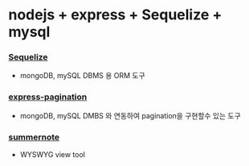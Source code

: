 # nodejs + express + Sequelize + mysql

### [Sequelize](https://sequelize.org/master/)
* mongoDB, mySQL DBMS 용 ORM 도구

### [express-pagination](https://github.com/expressjs/express-paginate)
* mongoDB, mySQL DMBS 와 연동하여 pagination을 구현할수 있는 도구

### [summernote](https://summernote.org/getting-started/)
* WYSWYG view tool